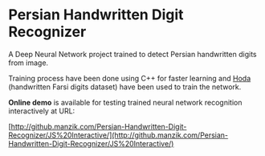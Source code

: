 # Persian Handwritten Digit Recognizer

A Deep Neural Network project trained to detect Persian handwritten digits from image. 

Training process have been done using C++ for faster learning and [Hoda](http://farsiocr.ir/%D9%85%D8%AC%D9%85%D9%88%D8%B9%D9%87-%D8%AF%D8%A7%D8%AF%D9%87/%D9%85%D8%AC%D9%85%D9%88%D8%B9%D9%87-%D8%A7%D8%B1%D9%82%D8%A7%D9%85-%D8%AF%D8%B3%D8%AA%D9%86%D9%88%DB%8C%D8%B3-%D9%87%D8%AF%DB%8C/) (handwritten Farsi digits dataset) have been used to train the network.

 __Online demo__ is available for testing trained neural network recognition interactively at URL:


[http://github.manzik.com/Persian-Handwritten-Digit-Recognizer/JS%20Interactive/](http://github.manzik.com/Persian-Handwritten-Digit-Recognizer/JS%20Interactive/)

